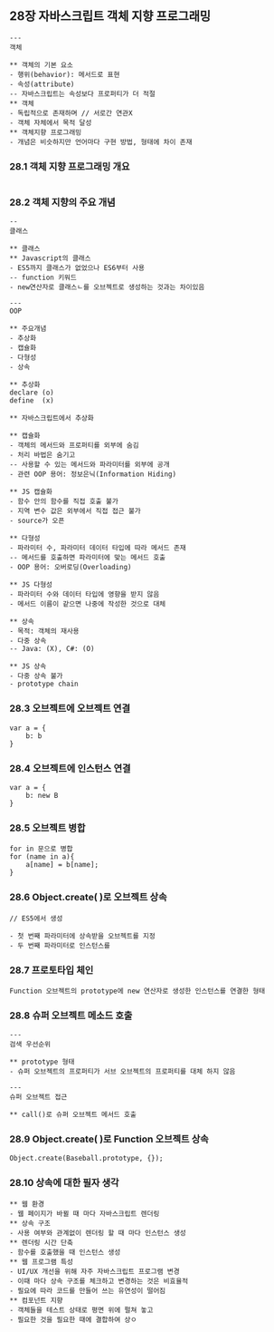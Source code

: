 ## 28장 자바스크립트 객체 지향 프로그래밍

```
---
객체

** 객체의 기본 요소
- 행위(behavior): 메서드로 표현
- 속성(attribute)
-- 자바스크립트는 속성보다 프로퍼티가 더 적절
** 객체
- 독립적으로 존재하며 // 서로간 연관X
- 객체 자체에서 목적 달성
** 객체지향 프로그래밍
- 개념은 비슷하지만 언어마다 구현 방법, 형태에 차이 존재
```

### 28.1 객체 지향 프로그래밍 개요 

```

```

### 28.2 객체 지향의 주요 개념 

```
--
클래스

** 클래스
** Javascript의 클래스
- ES5까지 클래스가 없었으나 ES6부터 사용
-- function 키워드
- new연산자로 클래스ㄴ를 오브젝트로 생성하는 것과는 차이있음

---
OOP

** 주요개념
- 추상화
- 캡슐화
- 다형성
- 상속

** 추상화
declare (o)
define  (x)

** 자바스크립트에서 추상화

** 캡슐화
- 객체의 메서드와 프로퍼티를 외부에 숨김
- 처리 바법은 숨기고
-- 사용할 수 있는 메서드와 파라미터를 외부에 공개
- 관련 OOP 용어: 정보은닉(Information Hiding)

** JS 캡슐화
- 함수 안의 함수를 직접 호출 불가
- 지역 변수 값은 외부에서 직접 접근 불가
- source가 오픈

** 다형성
- 파라미터 수, 파라미터 데이터 타입에 따라 메서드 존재
-- 메서드를 호출하면 파라미터에 맞는 메서드 호출
- OOP 용어: 오버로딩(Overloading)

** JS 다형성
- 파라미터 수와 데이터 타입에 영향을 받지 않음
- 메서드 이름이 같으면 나중에 작성한 것으로 대체

** 상속
- 목적: 객체의 재사용
- 다중 상속
-- Java: (X), C#: (O)

** JS 상속
- 다중 상속 불가
- prototype chain

```

### 28.3 오브젝트에 오브젝트 연결 

```
var a = {
    b: b
}
```

### 28.4 오브젝트에 인스턴스 연결 

```
var a = {
    b: new B
}
```

### 28.5 오브젝트 병합 

```
for in 문으로 병합
for (name in a){
    a[name] = b[name];
}
```

### 28.6 Object.create( )로 오브젝트 상속 

```
// ES5에서 생성

- 첫 번째 파라미터에 상속받을 오브젝트를 지정
- 두 번째 파라미터로 인스턴스를 
```

### 28.7 프로토타입 체인 

```
Function 오브젝트의 prototype에 new 연산자로 생성한 인스턴스를 연결한 형태
```

### 28.8 슈퍼 오브젝트 메소드 호출 

```
---
검색 우선순위

** prototype 형태
- 슈퍼 오브젝트의 프로퍼티가 서브 오브젝트의 프로퍼티를 대체 하지 않음

---
슈퍼 오브젝트 접근

** call()로 슈퍼 오브젝트 메서드 호출

```

### 28.9 Object.create( )로 Function 오브젝트 상속 

```
Object.create(Baseball.prototype, {});
```

### 28.10 상속에 대한 필자 생각 
```
** 웹 환경
- 웹 페이지가 바뀔 때 마다 자바스크립트 렌더링
** 상속 구조
- 사용 여부와 관계없이 렌더링 할 때 마다 인스턴스 생성
** 렌더링 시간 단축
- 함수를 호출했을 때 인스턴스 생성
** 웹 프로그램 특성
- UI/UX 개선을 위해 자주 자바스크립트 프로그램 변경
- 이때 마다 상속 구조를 체크하고 변경하는 것은 비효율적
- 필요에 따라 코드를 만들어 쓰는 유연성이 떨어짐
** 컴포넌트 지향
- 객체들을 테스트 상태로 평면 위에 펄쳐 놓고
- 필요한 것을 필요한 때에 결합하여 상ㅇ
```
